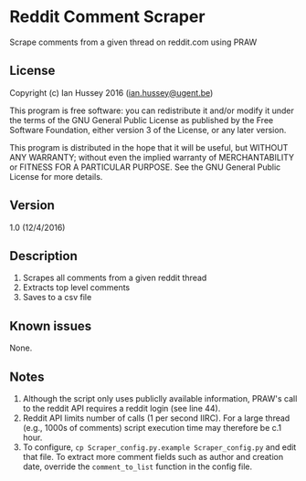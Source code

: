 # Reddit Comment Scraper

Scrape comments from a given thread on reddit.com using PRAW

## License
Copyright (c) Ian Hussey 2016 (ian.hussey@ugent.be)

This program is free software: you can redistribute it and/or modify it under the terms of the GNU General Public License as published by the Free Software Foundation, either version 3 of the License, or any later version.

This program is distributed in the hope that it will be useful, but WITHOUT ANY WARRANTY; without even the implied warranty of MERCHANTABILITY or FITNESS FOR A PARTICULAR PURPOSE. See the GNU General Public License for more details.

## Version
1.0 (12/4/2016)

## Description
1. Scrapes all comments from a given reddit thread
2. Extracts top level comments
3. Saves to a csv file

## Known issues
None. 

## Notes
1. Although the script only uses publiclly available information, PRAW's call to the reddit API requires a reddit login (see line 44).
2. Reddit API limits number of calls (1 per second IIRC). For a large thread (e.g., 1000s of comments) script execution time may therefore be c.1 hour.
3. To configure, `cp Scraper_config.py.example Scraper_config.py` and edit that file. To extract more comment fields such as author and creation date, override the `comment_to_list` function in the config file.

